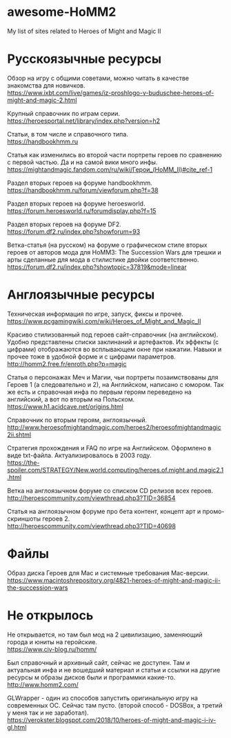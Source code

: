 # awesome-HoMM2
My list of sites related to Нeroes of Might and Magic II

# Русскоязычные ресурсы
Обзор на игру с общими советами, можно читать в качестве знакомства для новичков. <br>
https://www.ixbt.com/live/games/iz-proshlogo-v-buduschee-heroes-of-might-and-magic-2.html

Крупный справочник по играм серии. <br>
https://heroesportal.net/library/index.php?version=h2

Статьи, в том числе и справочного типа. <br>
https://handbookhmm.ru

Статья как изменились во второй части портреты героев по сравнению с первой частью. Да и на самой вики много инфы. <br>
https://mightandmagic.fandom.com/ru/wiki/Герои_(HoMM_II)#cite_ref-1

Раздел вторых героев на форуме handbookhmm. <br>
https://handbookhmm.ru/forum/viewforum.php?f=38

Раздел вторых героев на форуме heroesworld. <br>
https://forum.heroesworld.ru/forumdisplay.php?f=15

Раздел вторых героев на форуме DF2. <br>
https://forum.df2.ru/index.php?showforum=93

Ветка-статья (на русском) на форуме о графическом стиле вторых героев от авторов мода для HoMM3: The Succession Wars для трешки и арты сделанные для мода в стилистике двойки соответственно. <br>
https://forum.df2.ru/index.php?showtopic=37819&mode=linear




# Англоязычные ресурсы
Техническая информация по игре, запуск, фиксы и прочее. <br>
https://www.pcgamingwiki.com/wiki/Heroes_of_Might_and_Magic_II

Красиво стилизованный под героев сайт-справочник (на английском). Удобно представлены списки заклинаний и артефактов. Их эффекты (с цифрами) отображаются во всплывающем окне при нажатии. Навыки и прочее тоже в удобной форме и с цифрами параметров. <br>
http://homm2.free.fr/enroth.php?p=magic

Статья о персонажах Меч и Магии, чьи портреты позаимствованы для Героев 1 (а следовательно и 2), на Английском, написано с юмором. Так же есть и справочная инфа по первым героям переведено на английский, а вот по вторым на Польском. <br>
https://www.h1.acidcave.net/origins.html

Справочник по вторым героям, англоязычный. <br>
http://www.heroesofmightandmagic.com/heroes2/heroesofmightandmagic2ii.shtml

Стратегия прохождения и FAQ по игре на Английском. Оформлено в виде txt-файла. Актуализировалось в 2003 году. <br>
https://the-spoiler.com/STRATEGY/New.world.computing/heroes.of.might.and.magic2.1.html

Ветка на англоязычном форуме со списком CD релизов всех героев. <br>
http://heroescommunity.com/viewthread.php3?TID=36854

Статья на англоязычном форуме про бета контент, концепт арт и промо-скриншоты героев 2. <br>
http://heroescommunity.com/viewthread.php3?TID=40698

# Файлы
Образ диска Героев для Mac и системные требования Mac-версии. <br>
https://www.macintoshrepository.org/4821-heroes-of-might-and-magic-ii-the-succession-wars

# Не открылось
Не открывается, но там был мод на 2 цивилизацию, заменяющий города и юниты на геройские. <br>
https://www.civ-blog.ru/homm/

Был справочный и архивный сайт, сейчас не доступен. Там и актуальная инфа и не вошедший материал и статьи и ссылки на другие ресурсы м образы дисков были и программки какие-то. <br>
http://www.homm2.com/

GLWrapper - один из способов запустить оригинальную игру на современных ОС. Сейчас там пусто. (второй способ - DOSBox, а третий у меня так и не заработал). <br>
https://verokster.blogspot.com/2018/10/heroes-of-might-and-magic-i-iv-gl.html

